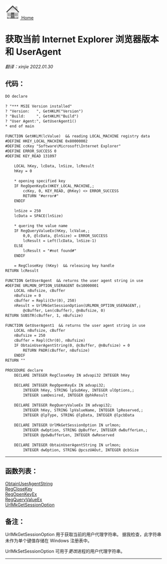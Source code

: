 [<img src="../images/home.png"> Home ](https://github.com/VFPX/Win32API)  

# 获取当前 Internet Explorer 浏览器版本和 UserAgent

_翻译：xinjie  2022.01.30_

## 代码：
```foxpro  
DO declare

? "*** MSIE Version installed"
? "Version:   ", GetHKLM("Version")
? "Build:     ", GetHKLM("Build")
? "User Agent:", GetUserAgent1()
* end of main

FUNCTION GetHKLM(lcValue)  && reading LOCAL_MACHINE registry data
#DEFINE HKEY_LOCAL_MACHINE 0x80000002
#DEFINE ccKey "Software\Microsoft\Internet Explorer"
#DEFINE ERROR_SUCCESS 0
#DEFINE KEY_READ 131097

	LOCAL hKey, lcData, lnSize, lcResult
	hKey = 0

	* opening specified key
	IF RegOpenKeyEx(HKEY_LOCAL_MACHINE,;
		ccKey, 0, KEY_READ, @hKey) <> ERROR_SUCCESS
		RETURN "#error#"
	ENDIF

	lnSize = 250
	lcData = SPACE(lnSize)

	* quering the value name
	IF RegQueryValueEx(hKey, lcValue,;
		0,0, @lcData, @lnSize) = ERROR_SUCCESS
		lcResult = Left(lcData, lnSize-1)
	ELSE
		lcResult = "#not found#"
	ENDIF

	= RegCloseKey (hKey)  && releasing key handle
RETURN lcResult

FUNCTION GetUserAgent  && returns the user agent string in use
#DEFINE URLMON_OPTION_USERAGENT 0x10000001
	LOCAL nBufsize, cBuffer
	nBufsize = 0
	cBuffer = Repli(Chr(0), 250)
	nResult = UrlMkGetSessionOption(URLMON_OPTION_USERAGENT,;
		@cBuffer, Len(cBuffer), @nBufsize, 0)
RETURN SUBSTR(cBuffer, 1, nBufsize)

FUNCTION GetUserAgent1  && returns the user agent string in use
	LOCAL nBufsize, cBuffer
	nBufsize = 250
	cBuffer = Repl(Chr(0), nBufsize)
	IF ObtainUserAgentString(0, @cBuffer, @nBufsize) = 0
		RETURN PADR(cBuffer, nBufsize)
	ENDIF
RETURN ""

PROCEDURE declare
	DECLARE INTEGER RegCloseKey IN advapi32 INTEGER hKey

	DECLARE INTEGER RegOpenKeyEx IN advapi32;
		INTEGER hKey, STRING lpSubKey, INTEGER ulOptions,;
		INTEGER samDesired, INTEGER @phkResult

	DECLARE INTEGER RegQueryValueEx IN advapi32;
		INTEGER hKey, STRING lpValueName, INTEGER lpReserved,;
		INTEGER @lpType, STRING @lpData, INTEGER @lpcbData

	DECLARE INTEGER UrlMkGetSessionOption IN urlmon;
		INTEGER dwOption, STRING @pBuffer, INTEGER dwBufferLen,;
		INTEGER @pdwBufferLen, INTEGER dwReserved

	DECLARE INTEGER ObtainUserAgentString IN urlmon;
		INTEGER dwOption, STRING @pcszUAOut, INTEGER @cbSize  
```  
***  


## 函数列表：
[ObtainUserAgentString](../libraries/urlmon/ObtainUserAgentString.md)  
[RegCloseKey](../libraries/advapi32/RegCloseKey.md)  
[RegOpenKeyEx](../libraries/advapi32/RegOpenKeyEx.md)  
[RegQueryValueEx](../libraries/advapi32/RegQueryValueEx.md)  
[UrlMkGetSessionOption](../libraries/urlmon/UrlMkGetSessionOption.md)  

## 备注：
UrlMkGetSessionOption 用于获取当前的用户代理字符串。 据我检查，此字符串未作为单个键值存储在 Windows 注册表中。
  
UrlMkSetSessionOption 可用于*更改*进程的用户代理字符串。
  
***  

